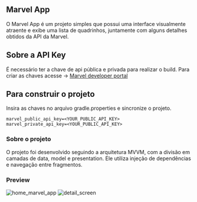 ## Marvel App

O Marvel App é um projeto simples que possui uma interface visualmente atraente e exibe uma lista de
quadrinhos, juntamente com alguns detalhes obtidos da API da Marvel.

## Sobre a API Key

É necessário ter a chave de api pública e privada para realizar o build.
Para criar as chaves acesse
-> [Marvel developer portal](https://developer.marvel.com/documentation/getting_started)

## Para construir o projeto

Insira as chaves no arquivo gradle.properties e sincronize o projeto.

```
marvel_public_api_key=<YOUR_PUBLIC_API_KEY>
marvel_private_api_key=<YOUR_PUBLIC_API_KEY>
```

### Sobre o projeto

O projeto foi desenvolvido seguindo a arquitetura MVVM, com a divisão em camadas de data, model e
presentation. Ele utiliza injeção de dependências e navegação entre fragmentos. 

### Preview

![home_marvel_app](https://github.com/dev-jacksonoliveira/challenge-marvelapp/assets/59921189/a503a981-5470-4f84-8f59-1fbc7e353e93)
![detail_screen](https://github.com/dev-jacksonoliveira/challenge-marvelapp/assets/59921189/3f920a6e-fd2d-4d2a-bade-66fcc64e7c0c)



